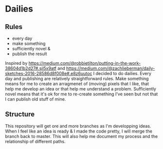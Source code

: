 # Dailies

## Rules

* every day
* make something
* sufficiently novel &
* publish the result

Inspired by https://medium.com/@robbietilton/putting-in-the-work-38604d1b2d27#.sjl5x9atf and https://medium.com/@zachlieberman/daily-sketches-2016-28586d8f008e#.e8z6uutoc I decided to do dailies. Every day and publishing are relatively straightforward rules. Make something means for me to create an arragmenet of (moving) pixels that I like, that help me develop an idea or that help me understand a problem. Sufficiently novel means that it's ok for me to re-create something I've seen but not that I can publish old stuff of mine.

## Structure

This repository will get ore and more branches as I'm developping ideas. When I feel like an idea is ready & I made the code pretty, I will merge the branch back to master. This will also help me document my process and the relationship of different paths.


